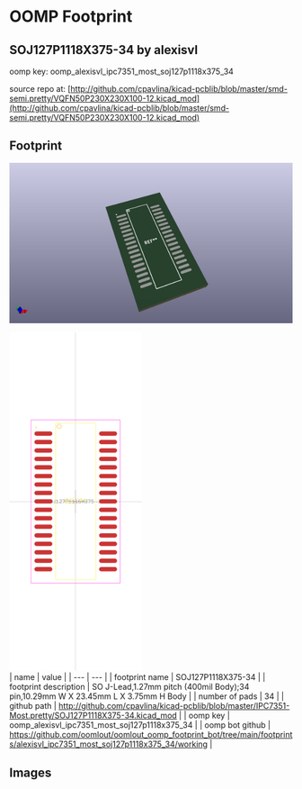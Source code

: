 # OOMP Footprint  
## SOJ127P1118X375-34  by alexisvl  
  
oomp key: oomp_alexisvl_ipc7351_most_soj127p1118x375_34  
  
source repo at: [http://github.com/cpavlina/kicad-pcblib/blob/master/smd-semi.pretty/VQFN50P230X230X100-12.kicad_mod](http://github.com/cpavlina/kicad-pcblib/blob/master/smd-semi.pretty/VQFN50P230X230X100-12.kicad_mod)  
## Footprint  
  
[![working_kicad_pcb_3d.png](working_kicad_pcb_3d_600.png)](working_kicad_pcb_3d.png)  
  
[![working.png](working_600.png)](working.png)  
| name | value | 
| --- | --- | 
| footprint name | SOJ127P1118X375-34 | 
| footprint description | SO J-Lead,1.27mm pitch (400mil Body);34 pin,10.29mm W X 23.45mm L X 3.75mm H Body | 
| number of pads | 34 | 
| github path | http://github.com/cpavlina/kicad-pcblib/blob/master/IPC7351-Most.pretty/SOJ127P1118X375-34.kicad_mod | 
| oomp key | oomp_alexisvl_ipc7351_most_soj127p1118x375_34 | 
| oomp bot github | https://github.com/oomlout/oomlout_oomp_footprint_bot/tree/main/footprints/alexisvl_ipc7351_most_soj127p1118x375_34/working | 
## Images  
